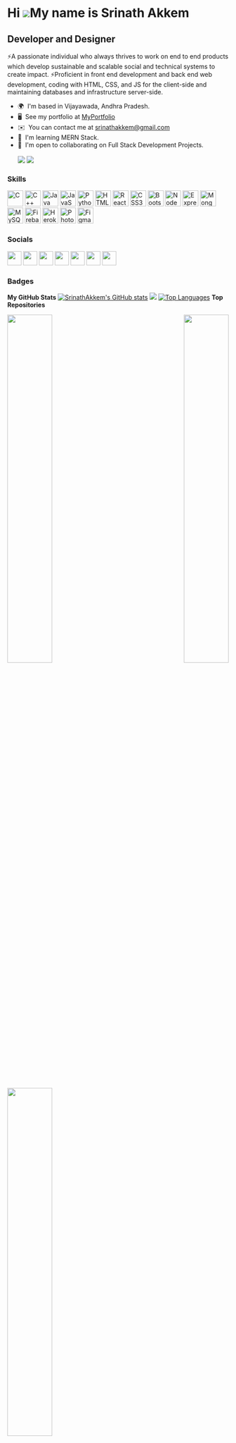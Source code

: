 # Hi ![](https://user-images.githubusercontent.com/18350557/176309783-0785949b-9127-417c-8b55-ab5a4333674e.gif)My name is Srinath Akkem

## Developer and Designer

⚡A passionate individual who always thrives to work on end to end products which develop sustainable and scalable social and technical systems to create impact. ⚡Proficient in front end development and back end web development, coding with HTML, CSS, and JS for the client-side and maintaining databases and infrastructure server-side.

- 🌍  I'm based in Vijayawada, Andhra Pradesh.
- 🖥️  See my portfolio at [MyPortfolio](http://srinathakkem.web.app/#/home)
- ✉️  You can contact me at [srinathakkem@gmail.com](mailto:srinathakkem@gmail.com)
- 🧠  I'm learning MERN Stack.
- 🤝  I'm open to collaborating on Full Stack Development Projects.<br /><br />
  <a href="https://www.twitter.com/srinath_akkem" target="_blank" rel="noreferrer"><img src="https://img.shields.io/twitter/follow/srinath_akkem?logo=twitter&style=for-the-badge&color=0891b2&labelColor=ffffff"/></a>
    <a href="https://www.github.com/SrinathAkkem" target="_blank" rel="noreferrer"><img src="https://img.shields.io/github/followers/SrinathAkkem?logo=github&style=for-the-badge&color=0891b2&labelColor=ffffff" /></a>

### Skills
<p align="left">
  <a href="https://docs.microsoft.com/en-us/cpp/?view=msvc-170" target="_blank" rel="noreferrer"><img src="https://raw.githubusercontent.com/danielcranney/readme-generator/main/public/icons/skills/c-colored.svg" width="36" height="36" alt="C" /></a>
  <a href="https://docs.microsoft.com/en-us/cpp/?view=msvc-170" target="_blank" rel="noreferrer"><img src="https://raw.githubusercontent.com/danielcranney/readme-generator/main/public/icons/skills/cplusplus-colored.svg" width="36" height="36" alt="C++" /></a>
  <a href="https://www.oracle.com/java/" target="_blank" rel="noreferrer"><img src="https://raw.githubusercontent.com/danielcranney/readme-generator/main/public/icons/skills/java-colored.svg" width="36" height="36" alt="Java" /></a>
  <a href="https://developer.mozilla.org/en-US/docs/Web/JavaScript" target="_blank" rel="noreferrer"><img src="https://raw.githubusercontent.com/danielcranney/readme-generator/main/public/icons/skills/javascript-colored.svg" width="36" height="36" alt="JavaScript" /></a>
  <a href="https://www.python.org/" target="_blank" rel="noreferrer"><img src="https://raw.githubusercontent.com/danielcranney/readme-generator/main/public/icons/skills/python-colored.svg" width="36" height="36" alt="Python" /></a>
  <a href="https://developer.mozilla.org/en-US/docs/Glossary/HTML5" target="_blank" rel="noreferrer"><img src="https://raw.githubusercontent.com/danielcranney/readme-generator/main/public/icons/skills/html5-colored.svg" width="36" height="36" alt="HTML5" /></a>
  <a href="https://reactjs.org/" target="_blank" rel="noreferrer"><img src="https://raw.githubusercontent.com/danielcranney/readme-generator/main/public/icons/skills/react-colored.svg" width="36" height="36" alt="React" /></a>
  <a href="https://www.w3.org/TR/CSS/#css" target="_blank" rel="noreferrer"><img src="https://raw.githubusercontent.com/danielcranney/readme-generator/main/public/icons/skills/css3-colored.svg" width="36" height="36" alt="CSS3" /></a>
  <a href="https://getbootstrap.com/" target="_blank" rel="noreferrer"><img src="https://raw.githubusercontent.com/danielcranney/readme-generator/main/public/icons/skills/bootstrap-colored.svg" width="36" height="36" alt="Bootstrap" /></a>
  <a href="https://nodejs.org/en/" target="_blank" rel="noreferrer"><img src="https://raw.githubusercontent.com/danielcranney/readme-generator/main/public/icons/skills/nodejs-colored.svg" width="36" height="36" alt="NodeJS" /></a>
  <a href="https://expressjs.com/" target="_blank" rel="noreferrer"><img src="https://raw.githubusercontent.com/danielcranney/readme-generator/main/public/icons/skills/express-colored.svg" width="36" height="36" alt="Express" /></a>
  <a href="https://www.mongodb.com/" target="_blank" rel="noreferrer"><img src="https://raw.githubusercontent.com/danielcranney/readme-generator/main/public/icons/skills/mongodb-colored.svg" width="36" height="36" alt="MongoDB" /></a>
  <a href="https://www.mysql.com/" target="_blank" rel="noreferrer"><img src="https://raw.githubusercontent.com/danielcranney/readme-generator/main/public/icons/skills/mysql-colored.svg" width="36" height="36" alt="MySQL" /></a>
  <a href="https://firebase.google.com/" target="_blank" rel="noreferrer"><img src="https://raw.githubusercontent.com/danielcranney/readme-generator/main/public/icons/skills/firebase-colored.svg" width="36" height="36" alt="Firebase" /></a>
  <a href="https://www.heroku.com/" target="_blank" rel="noreferrer"><img src="https://raw.githubusercontent.com/danielcranney/readme-generator/main/public/icons/skills/heroku-colored.svg" width="36" height="36" alt="Heroku" /></a>
  <a href="https://www.adobe.com/uk/products/photoshop.html" target="_blank" rel="noreferrer"><img src="https://raw.githubusercontent.com/danielcranney/readme-generator/main/public/icons/skills/photoshop-colored.svg" width="36" height="36" alt="Photoshop" /></a>
  <a href="https://www.figma.com/" target="_blank" rel="noreferrer"><img src="https://raw.githubusercontent.com/danielcranney/readme-generator/main/public/icons/skills/figma-colored.svg" width="36" height="36" alt="Figma" /></a>
</p>

### Socials
  <p align="left">
      <a href="https://www.facebook.com/akkem/" target="_blank" rel="noreferrer"><img src="https://raw.githubusercontent.com/danielcranney/readme-generator/main/public/icons/socials/facebook.svg" width="32" height="32" /></a>
      <a href="https://www.github.com/SrinathAkkem" target="_blank" rel="noreferrer"><img src="https://raw.githubusercontent.com/danielcranney/readme-generator/main/public/icons/socials/github.svg" width="32" height="32" /></a>
      <a href="https://srinathakkem.hashnode.dev" target="_blank" rel="noreferrer"><img src="https://raw.githubusercontent.com/danielcranney/readme-generator/main/public/icons/socials/hashnode.svg" width="32" height="32" /></a>
      <a href="http://www.instagram.com/srinath_akkem/" target="_blank" rel="noreferrer"><img src="https://raw.githubusercontent.com/danielcranney/readme-generator/main/public/icons/socials/instagram.svg" width="32" height="32" /></a>
      <a href="https://www.linkedin.com/in/srinath-reddy-akkem-36b56a175/" target="_blank" rel="noreferrer"><img src="https://raw.githubusercontent.com/danielcranney/readme-generator/main/public/icons/socials/linkedin.svg" width="32" height="32" /></a>
      <a href="https://www.twitter.com/srinath_akkem" target="_blank" rel="noreferrer"><img src="https://raw.githubusercontent.com/danielcranney/readme-generator/main/public/icons/socials/twitter.svg" width="32" height="32" /></a>
      <a href="https://www.youtube.com/c/UChR794LtprQfCb2JINrfq9A" target="_blank" rel="noreferrer"><img src="https://raw.githubusercontent.com/danielcranney/readme-generator/main/public/icons/socials/youtube.svg" width="32" height="32" /></a>
  </p>
  
### Badges
  <b>My GitHub Stats</b>
      <a href="http://www.github.com/SrinathAkkem"><img src="https://github-readme-stats.vercel.app/api?username=SrinathAkkem&show_icons=true&hide=&count_private=true&title_color=0891b2&text_color=000000&icon_color=0891b2&bg_color=ffffff&hide_border=true&show_icons=true" alt="SrinathAkkem's GitHub stats" /></a>
      <a href="http://www.github.com/SrinathAkkem"><img src="https://github-readme-streak-stats.herokuapp.com/?user=SrinathAkkem&stroke=000000&background=ffffff&ring=0891b2&fire=0891b2&currStreakNum=000000&currStreakLabel=0891b2&sideNums=000000&sideLabels=000000&dates=000000&hide_border=true" /></a>
      <a href="https://github.com/SrinathAkkem" align="left"><img src="https://github-readme-stats.vercel.app/api/top-langs/?username=SrinathAkkem&langs_count=10&title_color=0891b2&text_color=000000&icon_color=0891b2&bg_color=ffffff&hide_border=true&locale=en&custom_title=Top%20%Languages" alt="Top Languages" /></a>
  <b />
  <b>Top Repositories</b>
      <div width="100%" align="center">
      <a href="https://github.com/SrinathAkkem/Scheduling_System" align="left"><img align="left" width="45%" src="https://github-readme-stats.vercel.app/api/pin/?username=SrinathAkkem&repo=Scheduling_System&title_color=0891b2&text_color=000000&icon_color=0891b2&bg_color=ffffff&hide_border=true&locale=en" /></a>
      <a href="https://github.com/SrinathAkkem/AgroBot" align="right"><img align="right" width="45%" src="https://github-readme-stats.vercel.app/api/pin/?username=SrinathAkkem&repo=AgroBot&title_color=0891b2&text_color=000000&icon_color=0891b2&bg_color=ffffff&hide_border=true&locale=en" /></a>
      </div>
      <br /><br />
      <br /><br />
      <br /><br />
      <br /><br />
      <br /><br />
      <br /><br />
      <div width="100%" align="center"><a href="https://github.com/SrinathAkkem/HMS" align="left"><img align="left" width="45%" src="https://github-readme-stats.vercel.app/api/pin/?username=SrinathAkkem&repo=HMS&title_color=0891b2&text_color=000000&icon_color=0891b2&bg_color=ffffff&hide_border=true&locale=en" /></a>
      </div>

